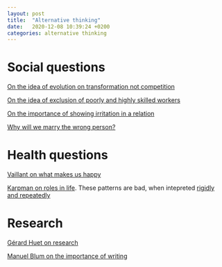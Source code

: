 ```yaml
---
layout: post
title:  "Alternative thinking"
date:   2020-12-08 10:39:24 +0200
categories: alternative thinking
---
```


# Social questions

[On the idea of evolution on transformation not competition][jardineria]

[On the idea of exclusion of poorly and highly skilled workers][mediocracia]

[On the importance of showing irritation in a relation][royo]

[Why will we marry the wrong person?][marry]

# Health questions

[Vaillant on what makes us happy][vaillant]

[Karpman on roles in life][karpmann]. These patterns are bad, when intepreted [rigidly and repeatedly][pattern]

# Research

[Gérard Huet on research][huet]

[Manuel Blum on the importance of writing][blum]

[jardineria]: https://elpais.com/elpais/2020/11/19/eps/1605786292_072842.html
[mediocracia]: https://elpais.com/elpais/2019/08/30/ideas/1567166223_815812.html
[royo]: https://smoda.elpais.com/belleza/bienestar/entrevista-adriana-royo-etica-del-despiadado/
[marry]: https://www.youtube.com/watch?v=-EvvPZFdjyk
[huet]: https://www.lemonde.fr/blog/binaire/2015/03/27/gerard-huet-la-poesie-du-logiciel/
[blum]: https://amturing.acm.org/award_winners/blum_4659082.cfm
[vaillant]: https://en.wikipedia.org/wiki/Grant_Study
[karpmann]: https://en.wikipedia.org/wiki/Karpman_drama_triangle
[pattern]: https://www.elmundo.es/vida-sana/mente/2015/12/17/56696e7046163f38468b468c.html